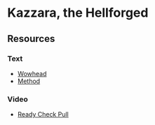# Kazzara, the Hellforged

## Resources

### Text

* [Wowhead](https://www.wowhead.com/guide/raids/aberrus-the-shadowed-crucible/kazzara-the-hellforged-strategy)
* [Method](https://www.method.gg/guides/aberrus-the-shadowed-crucible/kazzara-the-hellforged-heroic)

### Video

* [Ready Check Pull](https://www.youtube.com/watch?v=pWeOTyGBDmA)
